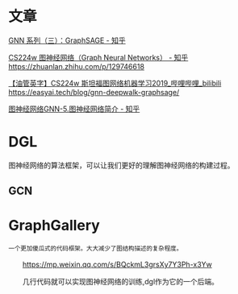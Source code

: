 # 文章
[GNN 系列（三）：GraphSAGE - 知乎](https://zhuanlan.zhihu.com/p/77317842)

[CS224w 图神经网络（Graph Neural Networks） - 知乎](https://zhuanlan.zhihu.com/p/113862170)
https://zhuanlan.zhihu.com/p/129746618

[【油管英字】CS224w 斯坦福图网络机器学习2019_哔哩哔哩_bilibili](https://www.bilibili.com/video/av90106649/)
https://easyai.tech/blog/gnn-deepwalk-graphsage/

[图神经网络GNN-5.图神经网络简介 - 知乎](https://zhuanlan.zhihu.com/p/432794891)

# DGL 
图神经网络的算法框架，可以让我们更好的理解图神经网络的构建过程。


## GCN

# GraphGallery
    一个更加傻瓜式的代码框架。大大减少了图结构描述的复杂程度。

　　https://mp.weixin.qq.com/s/BQckmL3grsXy7Y3Ph-x3Yw

　　几行代码就可以实现图神经网络的训练,dgl作为它的一个后端。





